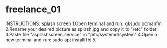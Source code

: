 # freelance_01
INSTRUCTIONS: splash screen
1.Open terminal and run: gksudo pcmanfm
2.Rename your desired picture as splash.jpg and copy it to "/etc" folder
3.Paste file "asplashscreen.service" in "/etc/systemd/system"
4.Open a new terminal and run: sudo apt install fbi
5.
